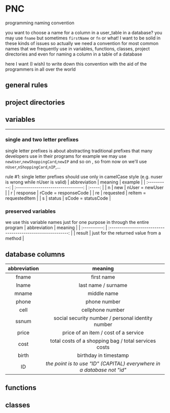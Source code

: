 # PNC

programming naming convention

you want to choose a name for a column in a user_table in a database? you may use `fname` but sometimes `firstName` or  `fn` or what! I want to be solid in these kinds of issues so actually we need a convention for most common names that we frequently use in variables, functions, classes, project directories and even for naming a column in a table of a database

here I want (I wish) to write down this convention with the aid of the programmers in all over the world

## general rules

## project directories
## variables
---
### single and two letter prefixes
single letter prefixes is about abstracting traditional prefixes that many developers use in their programs for example we may use `newUser`,`newShoppingCard`,`newIP` and so on , so from now on we'll use `nUser`,`nShoppingCard`,`nIP`,...

rule #1: single letter prefixes should use only in camelCase style (e.g. nuser is wrong while nUser is valid)
| abbreviation |                    meaning          | example |
| :----------: | :---------------------------------: | :-----: |
| n | new | nUser = newUser |
| r | response | rCode = responseCode |
| re | requested | reItem = requestedItem |
| s | status | sCode = statusCode |
### preserved variables
we use this variable names just for one purpose in through the entire program
| abbreviation |                           meaning                            |
| :----------: | :----------------------------------------------------------: |
| result | just for the returned value from a method |
## database columns

| abbreviation |                           meaning                            |
| :----------: | :----------------------------------------------------------: |
|    fname     |                          first name                          |
|    lname     |                     last name / surname                      |
|    mname     |                         middle name                          |
|    phone     |                         phone number                         |
|     cell     |                       cellphone number                       |
|    ssnum     |      social security number / personal identity number       |
|    price     |             price of an item / cost of a service             |
|    cost    |     total costs of a shopping bag / total services costs     |
|   birth    |                    birthday in timestamp                     |
|      ID      | *the point is to use "ID" (CAPITAL) everywhere in a database not "id"* |

## functions

## classes

